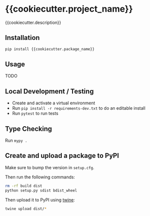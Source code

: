 # {{cookiecutter.project_name}}

{{cookiecutter.description}}

## Installation

```bash
pip install {{cookiecutter.package_name}}
```

## Usage

TODO

## Local Development / Testing

- Create and activate a virtual environment
- Run `pip install -r requirements-dev.txt` to do an editable install
- Run `pytest` to run tests

## Type Checking

Run `mypy .`

## Create and upload a package to PyPI

Make sure to bump the version in `setup.cfg`.

Then run the following commands:

```bash
rm -rf build dist
python setup.py sdist bdist_wheel
```

Then upload it to PyPI using [twine](https://twine.readthedocs.io/en/latest/#installation):

```bash
twine upload dist/*
```
